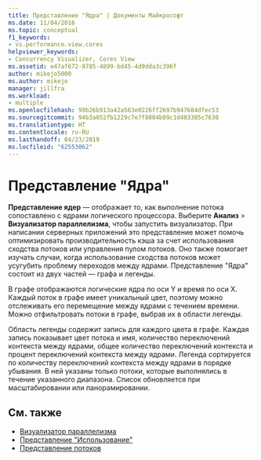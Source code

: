 ```yaml
---
title: Представление "Ядра" | Документы Майкрософт
ms.date: 11/04/2016
ms.topic: conceptual
f1_keywords:
- vs.performance.view.cores
helpviewer_keywords:
- Concurrency Visualizer, Cores View
ms.assetid: e47af672-9785-4899-bd45-4d9dda3c396f
author: mikejo5000
ms.author: mikejo
manager: jillfra
ms.workload:
- multiple
ms.openlocfilehash: 99b26b913a42a563e0226ff2697b947684dfec53
ms.sourcegitcommit: 94b3a052fb1229c7e7f8804b09c1d403385c7630
ms.translationtype: HT
ms.contentlocale: ru-RU
ms.lasthandoff: 04/23/2019
ms.locfileid: "62553062"
---
```

# <a name="cores-view"></a>Представление "Ядра"
**Представление ядер** — отображает то, как выполнение потока сопоставлено с ядрами логического процессора. Выберите **Анализ** > **Визуализатор параллелизма**, чтобы запустить визуализатор. При написании серверных приложений это представление может помочь оптимизировать производительность кэша за счет использования сходства потоков или управления пулом потоков. Оно также помогает изучать случаи, когда использование сходства потоков может усугубить проблему переходов между ядрами. Представление "Ядра" состоит из двух частей — графа и легенды.

 В графе отображаются логические ядра по оси Y и время по оси X. Каждый поток в графе имеет уникальный цвет, поэтому можно отслеживать его перемещение между ядрами с течением времени. Можно отфильтровать потоки в графе, выбрав их в области легенды.

 Область легенды содержит запись для каждого цвета в графе. Каждая запись показывает цвет потока и имя, количество переключений контекста между ядрами, общее количество переключений контекста и процент переключений контекста между ядрами. Легенда сортируется по количеству переключений контекста между ядрами в порядке убывания. В ней указаны только потоки, которые выполнялись в течение указанного диапазона.  Список обновляется при масштабировании или панорамировании.

## <a name="see-also"></a>См. также
- [Визуализатор параллелизма](../profiling/concurrency-visualizer.md)
- [Представление "Использование"](../profiling/utilization-view.md)
- [Представление потоков](../profiling/threads-view-parallel-performance.md)